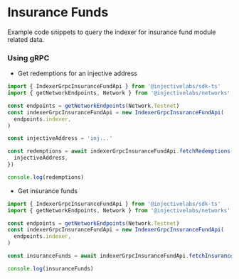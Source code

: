 # Insurance Funds

Example code snippets to query the indexer for insurance fund module related data.

### Using gRPC

- Get redemptions for an injective address

```ts
import { IndexerGrpcInsuranceFundApi } from '@injectivelabs/sdk-ts'
import { getNetworkEndpoints, Network } from '@injectivelabs/networks'

const endpoints = getNetworkEndpoints(Network.Testnet)
const indexerGrpcInsuranceFundApi = new IndexerGrpcInsuranceFundApi(
  endpoints.indexer,
)

const injectiveAddress = 'inj...'

const redemptions = await indexerGrpcInsuranceFundApi.fetchRedemptions({
  injectiveAddress,
})

console.log(redemptions)
```

- Get insurance funds

```ts
import { IndexerGrpcInsuranceFundApi } from '@injectivelabs/sdk-ts'
import { getNetworkEndpoints, Network } from '@injectivelabs/networks'

const endpoints = getNetworkEndpoints(Network.Testnet)
const indexerGrpcInsuranceFundApi = new IndexerGrpcInsuranceFundApi(
  endpoints.indexer,
)

const insuranceFunds = await indexerGrpcInsuranceFundApi.fetchInsuranceFunds()

console.log(insuranceFunds)
```
